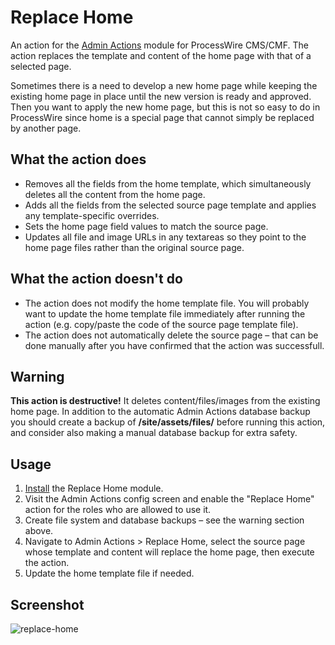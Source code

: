 # Replace Home

An action for the [Admin Actions](https://modules.processwire.com/modules/process-admin-actions/) module for ProcessWire CMS/CMF. The action replaces the template and content of the home page with that of a selected page.

Sometimes there is a need to develop a new home page while keeping the existing home page in place until the new version is ready and approved. Then you want to apply the new home page, but this is not so easy to do in ProcessWire since home is a special page that cannot simply be replaced by another page.

## What the action does

* Removes all the fields from the home template, which simultaneously deletes all the content from the home page.
* Adds all the fields from the selected source page template and applies any template-specific overrides.
* Sets the home page field values to match the source page.
* Updates all file and image URLs in any textareas so they point to the home page files rather than the original source page.

## What the action doesn't do

* The action does not modify the home template file. You will probably want to update the home template file immediately after running the action (e.g. copy/paste the code of the source page template file).
* The action does not automatically delete the source page – that can be done manually after you have confirmed that the action was successfull.

## Warning

**This action is destructive!** It deletes content/files/images from the existing home page. In addition to the automatic Admin Actions database backup you should create a backup of **/site/assets/files/** before running this action, and consider also making a manual database backup for extra safety.

## Usage

1. [Install](http://modules.processwire.com/install-uninstall/) the Replace Home module.
2. Visit the Admin Actions config screen and enable the "Replace Home" action for the roles who are allowed to use it.
3. Create file system and database backups – see the warning section above.
4. Navigate to Admin Actions > Replace Home, select the source page whose template and content will replace the home page, then execute the action.
5. Update the home template file if needed.

## Screenshot

![replace-home](https://user-images.githubusercontent.com/1538852/218973101-014230a5-c06e-42fc-84d1-f6d595b2e0fe.png)